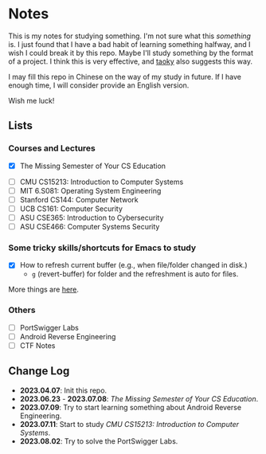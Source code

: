 # Notes

This is my notes for studying something. I'm not sure what this *something* is. I just found that I have a bad habit of learning something halfway, and I wish I could break it by this repo. Maybe I'll study something by the format of a project. I think this is very effective, and [taoky](https://github.com/taoky) also suggests this way.

I may fill this repo in Chinese on the way of my study in future. If I have enough time, I will consider provide an English version.

Wish me luck!

## Lists

### Courses and Lectures

+ [x] The Missing Semester of Your CS Education
- [ ] CMU CS15213: Introduction to Computer Systems
- [ ] MIT 6.S081: Operating System Engineering
- [ ] Stanford CS144: Computer Network
- [ ] UCB CS161: Computer Security
- [ ] ASU CSE365: Introduction to Cybersecurity
- [ ] ASU CSE466: Computer Systems Security

### Some tricky skills/shortcuts for Emacs to study

+ [x] How to refresh current buffer (e.g., when file/folder changed in disk.)
  + `g` (revert-buffer) for folder and the refreshment is auto for files.

More things are [here](https://github.com/MirageTurtle/dotfiles).

### Others

- [ ] PortSwigger Labs
- [ ] Android Reverse Engineering
- [ ] CTF Notes

## Change Log

+ **2023.04.07**: Init this repo.
+ **2023.06.23** - **2023.07.08**: *The Missing Semester of Your CS Education*.
+ **2023.07.09**: Try to start learning something about Android Reverse Engineering.
+ **2023.07.11**: Start to study *CMU CS15213: Introduction to Computer Systems*.
+ **2023.08.02**: Try to solve the PortSwigger Labs.

